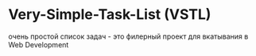 # Very-Simple-Task-List (VSTL)
очень простой список задач - это филерный проект для вкатывания в Web Development
